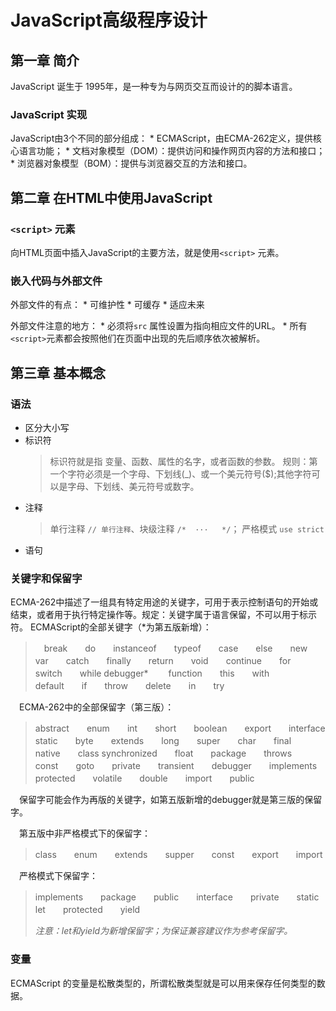 # JavaScript高级程序设计

## 第一章 简介

JavaScript 诞生于 1995年，是一种专为与网页交互而设计的的脚本语言。

### JavaScript 实现
  JavaScript由3个不同的部分组成：
    * ECMAScript，由ECMA-262定义，提供核心语言功能；
    * 文档对象模型（DOM）：提供访问和操作网页内容的方法和接口；
    * 浏览器对象模型（BOM）：提供与浏览器交互的方法和接口。

## 第二章 在HTML中使用JavaScript

###  `<script>` 元素
  向HTML页面中插入JavaScript的主要方法，就是使用`<script>` 元素。

### 嵌入代码与外部文件
  外部文件的有点：
    * 可维护性
    * 可缓存
    * 适应未来

  外部文件注意的地方：
    * 必须将`src` 属性设置为指向相应文件的URL。
    * 所有`<script>`元素都会按照他们在页面中出现的先后顺序依次被解析。

## 第三章 基本概念

### 语法
  * 区分大小写
  * 标识符
    > 标识符就是指 变量、函数、属性的名字，或者函数的参数。
    > 规则：第一个字符必须是一个字母、下划线(_)、或一个美元符号($);其他字符可以是字母、下划线、美元符号或数字。
  * 注释
    > 单行注释 ` // 单行注释 `、块级注释 `/*  ···   */`；
    > 严格模式 `use strict`
  * 语句

### 关键字和保留字
  ECMA-262中描述了一组具有特定用途的关键字，可用于表示控制语句的开始或结束，或者用于执行特定操作等。规定：关键字属于语言保留，不可以用于标示符。
ECMAScript的全部关键字（*为第五版新增）：
  >　break　　do　　instanceof　　typeof　　case　　else　　new　　var　　catch　　finally　　return　　void　　continue　　for　　switch　　while  debugger*　　  function　　this　　with　　　　default　　if　　throw　　delete　　in　　try　　

　ECMA-262中的全部保留字（第三版）：
 > abstract　　enum　　int　　short　　boolean　　export　　interface　　static　　byte　　extends　　long　　super　　char　　final　　native　　class
> synchronized　　float　　package　　throws　　const　　goto　　private　　transient　　debugger　　implements　　protected　　volatile　　double　　import　　public

　保留字可能会作为再版的关键字，如第五版新增的debugger就是第三版的保留字。

　第五版中非严格模式下的保留字：

> class　　enum　　extends　　supper　　const　　export　　import

　严格模式下保留字：

> implements　　package　　public　　interface　　private　　static　　let　　protected　　yield
>
> *注意：let和yield为新增保留字；为保证兼容建议作为参考保留字。*

### 变量
ECMAScript 的变量是松散类型的，所谓松散类型就是可以用来保存任何类型的数据。